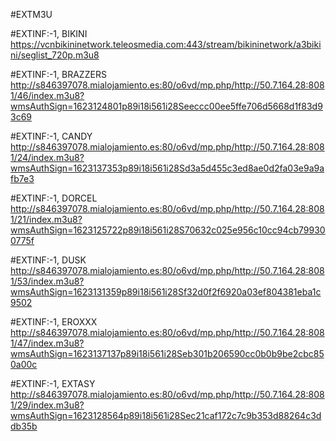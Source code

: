 #EXTM3U

#EXTINF:-1, BIKINI
https://vcnbikininetwork.teleosmedia.com:443/stream/bikininetwork/a3bikini/seglist_720p.m3u8

#EXTINF:-1, BRAZZERS
http://s846397078.mialojamiento.es:80/o6vd/mp.php/http://50.7.164.28:8081/46/index.m3u8?wmsAuthSign=1623124801p89i18i561i28Seeccc00ee5ffe706d5668d1f83d93c69

#EXTINF:-1, CANDY
http://s846397078.mialojamiento.es:80/o6vd/mp.php/http://50.7.164.28:8081/24/index.m3u8?wmsAuthSign=1623137353p89i18i561i28Sd3a5d455c3ed8ae0d2fa03e9a9afb7e3

#EXTINF:-1, DORCEL
http://s846397078.mialojamiento.es:80/o6vd/mp.php/http://50.7.164.28:8081/21/index.m3u8?wmsAuthSign=1623125722p89i18i561i28S70632c025e956c10cc94cb799300775f

#EXTINF:-1, DUSK
http://s846397078.mialojamiento.es:80/o6vd/mp.php/http://50.7.164.28:8081/53/index.m3u8?wmsAuthSign=1623131359p89i18i561i28Sf32d0f2f6920a03ef804381eba1c9502

#EXTINF:-1, EROXXX
http://s846397078.mialojamiento.es:80/o6vd/mp.php/http://50.7.164.28:8081/47/index.m3u8?wmsAuthSign=1623137137p89i18i561i28Seb301b206590cc0b0b9be2cbc850a00c

#EXTINF:-1, EXTASY
http://s846397078.mialojamiento.es:80/o6vd/mp.php/http://50.7.164.28:8081/29/index.m3u8?wmsAuthSign=1623128564p89i18i561i28Sec21caf172c7c9b353d88264c3ddb35b
